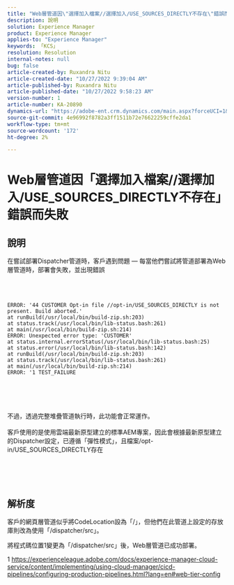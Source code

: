 ```yaml
---
title: "Web層管道因\"選擇加入檔案//選擇加入/USE_SOURCES_DIRECTLY不存在\"錯誤而失敗"
description: 說明
solution: Experience Manager
product: Experience Manager
applies-to: "Experience Manager"
keywords: 「KCS」
resolution: Resolution
internal-notes: null
bug: false
article-created-by: Ruxandra Nitu
article-created-date: "10/27/2022 9:39:04 AM"
article-published-by: Ruxandra Nitu
article-published-date: "10/27/2022 9:58:23 AM"
version-number: 1
article-number: KA-20890
dynamics-url: "https://adobe-ent.crm.dynamics.com/main.aspx?forceUCI=1&pagetype=entityrecord&etn=knowledgearticle&id=40255430-db55-ed11-bba2-6045bd006239"
source-git-commit: 4e96992f8782a3ff1511b72e76622259cffe2da1
workflow-type: tm+mt
source-wordcount: '172'
ht-degree: 2%

---
```


# Web層管道因「選擇加入檔案//選擇加入/USE_SOURCES_DIRECTLY不存在」錯誤而失敗

## 說明

在嘗試部署Dispatcher管道時，客戶遇到問題 — 每當他們嘗試將管道部署為Web層管道時，部署會失敗，並出現錯誤<br><br> <br><br>

```
ERROR: '44 CUSTOMER Opt-in file //opt-in/USE_SOURCES_DIRECTLY is not present. Build aborted.'
at runBuild(/usr/local/bin/build-zip.sh:203)
at status.track(/usr/local/bin/lib-status.bash:261)
at main(/usr/local/bin/build-zip.sh:214)
ERROR: Unexpected error type: 'CUSTOMER'
at status.internal.errorStatus(/usr/local/bin/lib-status.bash:25)
at status.error(/usr/local/bin/lib-status.bash:142)
at runBuild(/usr/local/bin/build-zip.sh:203)
at status.track(/usr/local/bin/lib-status.bash:261)
at main(/usr/local/bin/build-zip.sh:214)
ERROR: '1 TEST_FAILURE
```

<br><br> <br><br>不過，透過完整堆疊管道執行時，此功能會正常運作。<br><br>客戶使用的是使用雲端最新原型建立的標準AEM專案，因此會根據最新原型建立的Dispatcher設定，已遵循「彈性模式」，且檔案/opt-in/USE_SOURCES_DIRECTLY存在<br><br> <br><br> 

## 解析度


客戶的網頁層管道似乎將CodeLocation設為「/」，但他們在此管道上設定的存放庫則改為使用「/dispatcher/src」。

將程式碼位置1變更為「/dispatcher/src」後，Web層管道已成功部署。





1 https://experienceleague.adobe.com/docs/experience-manager-cloud-service/content/implementing/using-cloud-manager/cicd-pipelines/configuring-production-pipelines.html?lang=en#web-tier-config


